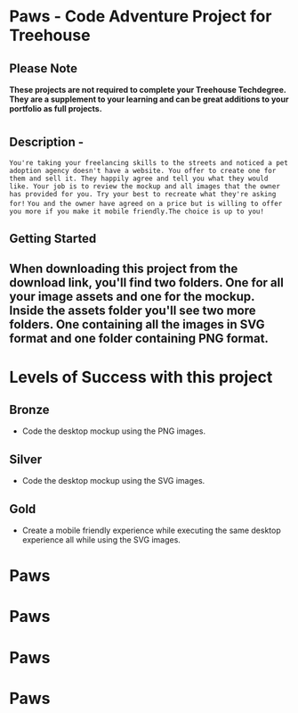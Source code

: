 # Paws - Code Adventure Project for Treehouse

## Please Note
**These projects are not required to complete your Treehouse Techdegree. They are a supplement to your learning and can be great additions to your portfolio as full projects.**

#

## **Description** - 
`You're taking your freelancing skills to the streets and noticed a pet adoption agency doesn't have a website. You offer to create one for them and sell it. They happily agree and tell you what they would like. Your job is to review the mockup and all images that the owner has provided for you. Try your best to recreate what they're asking for!`
`You and the owner have agreed on a price but is willing to offer you more if you make it mobile friendly.The choice is up to you!`

## **Getting Started**
When downloading this project from the download link, you'll find two folders. One for all your image assets and one for the mockup. Inside the assets folder you'll see two more folders. One containing all the images in SVG format and one folder containing PNG format. 
---

# Levels of Success with this project
## **Bronze**
- Code the desktop mockup using the PNG images.

## Silver
- Code the desktop mockup using the SVG images.

## Gold
- Create a mobile friendly experience while executing the same desktop experience all while using the SVG images.
# Paws
# Paws
# Paws
# Paws
